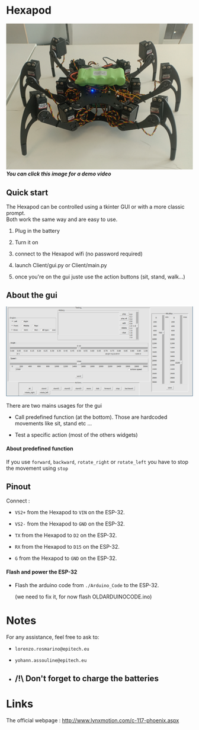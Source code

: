 # Hexapod

[![Alt text](.github/hexapod_frontview.jpg)](https://www.youtube.com/watch?v=htWsSTcH6iU&feature=youtu.be "Youtube demo")
***You can click this image for a demo video***

## Quick start

The Hexapod can be controlled using a tkinter GUI or with a more classic prompt.\
Both work the same way and are easy to use.

1. Plug in the battery

2. Turn it on

3. connect to the Hexapod wifi (no password required)

4. launch Client/gui.py or Client/main.py

5. once you're on the gui juste use the action buttons (sit, stand, walk...)

## About the gui
![alt text](.github/gui.png "demo")

There are two mains usages for the gui
- Call predefined function (at the bottom). Those are hardcoded movements like sit, stand etc ...

- Test a specific action (most of the others widgets)

#### About predefined function

If you use ```forward```, ```backward```, ```rotate_right``` or ```rotate_left``` you have to stop the movement using ```stop``` 

## Pinout

Connect :

-  `VS2+` from the Hexapod to `VIN` on the ESP-32.
-  `VS2-` from the Hexapod to `GND` on the ESP-32.

-  `TX` from the Hexapod to `D2` on the ESP-32.
- `RX` from the Hexapod to `D15` on the ESP-32.
-  `G` from the Hexapod to `GND` on the ESP-32.



#### Flash and power the ESP-32

- Flash the arduino code from `./Arduino_Code` to the ESP-32.

  (we need to fix it, for now flash OLDARDUINOCODE.ino)



# Notes

For any assistance, feel free to ask to:

- `lorenzo.rosmarino@epitech.eu`

- `yohann.assouline@epitech.eu`



- ## /!\ Don't forget to charge the batteries

# Links

The official webpage : http://www.lynxmotion.com/c-117-phoenix.aspx
